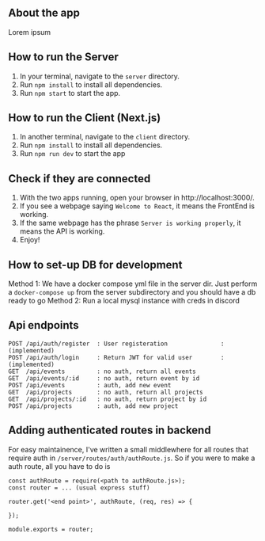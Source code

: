 ## About the app

Lorem ipsum

## How to run the Server

1. In your terminal, navigate to the `server` directory.
2. Run `npm install` to install all dependencies.
3. Run `npm start` to start the app.

## How to run the Client (Next.js)

1. In another terminal, navigate to the `client` directory.
2. Run `npm install` to install all dependencies.
3. Run `npm run dev` to start the app

## Check if they are connected

1. With the two apps running, open your browser in http://localhost:3000/.
2. If you see a webpage saying `Welcome to React`, it means the FrontEnd is working.
3. If the same webpage has the phrase `Server is working properly`, it means the API is working.
4. Enjoy!

## How to set-up DB for development

Method 1: We have a docker compose yml file in the server dir. Just perform a `docker-compose up`
from the server subdirectory and you should have a db ready to go
Method 2: Run a local mysql instance with creds in discord

## Api endpoints

```
POST /api/auth/register  : User registeration               : (implemented)
POST /api/auth/login     : Return JWT for valid user        : (implemented)
GET  /api/events         : no auth, return all events
GET  /api/events/:id     : no auth, return event by id
POST /api/events         : auth, add new event
GET  /api/projects       : no auth, return all projects
GET  /api/projects/:id   : no auth, return project by id
POST /api/projects       : auth, add new project
```

## Adding authenticated routes in backend

For easy maintainence, I've written a small middlewhere for all routes that require auth
in `/server/routes/auth/authRoute.js`. So if you were to make a auth route, all you have
to do is

```
const authRoute = require(<path to authRoute.js>);
const router = ... (usual express stuff)

router.get('<end point>', authRoute, (req, res) => {

});

module.exports = router;
```
